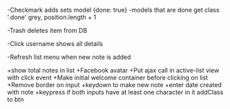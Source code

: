 -Checkmark adds sets model {done: true}
	-models that are done get class '.done' grey, position.length + 1

-Trash deletes item from DB

-Click username shows all details

-Refresh list menu when new note is added

+show total notes in list
+Facebook avatar
+Put ajax call in active-list view with click event
+Make initial welcome container before clicking on list
+Remove border on input
+keydown to make new note
+enter date created with note
+keypress if both inputs have at least one character in it addClass to btn

